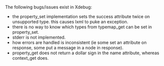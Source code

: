 The following bugs/issues exist in Xdebug:

  * the property\_set implementation sets the success attribute twice on unsupported type. this causes lxml to puke an exception.
  * there is no way to know which types from typemap\_get can be set in property\_set.
  * stderr is not implemented.
  * how errors are handled is inconsistent (ie some set an attribute on response, some put a message in a node in response).
  * property\_get does not return a dollar sign in the name attribute, whereas context\_get does.